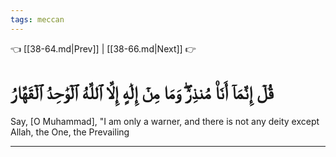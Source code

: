 ```yaml
---
tags: meccan
---
```


👈 [[38-64.md|Prev]] | [[38-66.md|Next]] 👉

# قُلۡ إِنَّمَآ أَنَا۠ مُنذِرٞۖ وَمَا مِنۡ إِلَٰهٍ إِلَّا ٱللَّهُ ٱلۡوَٰحِدُ ٱلۡقَهَّارُ

Say, [O Muhammad], "I am only a warner, and there is not any deity except Allah, the One, the Prevailing

---

